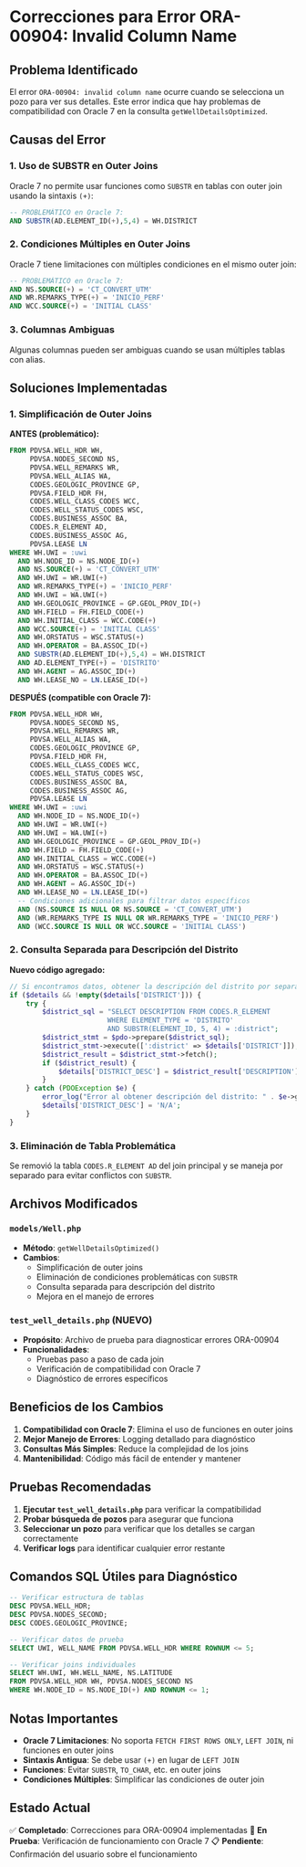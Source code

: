 # Correcciones para Error ORA-00904: Invalid Column Name

## Problema Identificado

El error `ORA-00904: invalid column name` ocurre cuando se selecciona un pozo para ver sus detalles. Este error indica que hay problemas de compatibilidad con Oracle 7 en la consulta `getWellDetailsOptimized`.

## Causas del Error

### 1. Uso de SUBSTR en Outer Joins
Oracle 7 no permite usar funciones como `SUBSTR` en tablas con outer join usando la sintaxis `(+)`:

```sql
-- PROBLEMÁTICO en Oracle 7:
AND SUBSTR(AD.ELEMENT_ID(+),5,4) = WH.DISTRICT
```

### 2. Condiciones Múltiples en Outer Joins
Oracle 7 tiene limitaciones con múltiples condiciones en el mismo outer join:

```sql
-- PROBLEMÁTICO en Oracle 7:
AND NS.SOURCE(+) = 'CT_CONVERT_UTM'
AND WR.REMARKS_TYPE(+) = 'INICIO_PERF'
AND WCC.SOURCE(+) = 'INITIAL CLASS'
```

### 3. Columnas Ambiguas
Algunas columnas pueden ser ambiguas cuando se usan múltiples tablas con alias.

## Soluciones Implementadas

### 1. Simplificación de Outer Joins

**ANTES (problemático):**
```sql
FROM PDVSA.WELL_HDR WH,
     PDVSA.NODES_SECOND NS,
     PDVSA.WELL_REMARKS WR,
     PDVSA.WELL_ALIAS WA,
     CODES.GEOLOGIC_PROVINCE GP,
     PDVSA.FIELD_HDR FH,
     CODES.WELL_CLASS_CODES WCC,
     CODES.WELL_STATUS_CODES WSC,
     CODES.BUSINESS_ASSOC BA,
     CODES.R_ELEMENT AD,
     CODES.BUSINESS_ASSOC AG,
     PDVSA.LEASE LN
WHERE WH.UWI = :uwi
  AND WH.NODE_ID = NS.NODE_ID(+)
  AND NS.SOURCE(+) = 'CT_CONVERT_UTM'
  AND WH.UWI = WR.UWI(+)
  AND WR.REMARKS_TYPE(+) = 'INICIO_PERF'
  AND WH.UWI = WA.UWI(+)
  AND WH.GEOLOGIC_PROVINCE = GP.GEOL_PROV_ID(+)
  AND WH.FIELD = FH.FIELD_CODE(+)
  AND WH.INITIAL_CLASS = WCC.CODE(+)
  AND WCC.SOURCE(+) = 'INITIAL CLASS'
  AND WH.ORSTATUS = WSC.STATUS(+)
  AND WH.OPERATOR = BA.ASSOC_ID(+)
  AND SUBSTR(AD.ELEMENT_ID(+),5,4) = WH.DISTRICT
  AND AD.ELEMENT_TYPE(+) = 'DISTRITO'
  AND WH.AGENT = AG.ASSOC_ID(+)
  AND WH.LEASE_NO = LN.LEASE_ID(+)
```

**DESPUÉS (compatible con Oracle 7):**
```sql
FROM PDVSA.WELL_HDR WH,
     PDVSA.NODES_SECOND NS,
     PDVSA.WELL_REMARKS WR,
     PDVSA.WELL_ALIAS WA,
     CODES.GEOLOGIC_PROVINCE GP,
     PDVSA.FIELD_HDR FH,
     CODES.WELL_CLASS_CODES WCC,
     CODES.WELL_STATUS_CODES WSC,
     CODES.BUSINESS_ASSOC BA,
     CODES.BUSINESS_ASSOC AG,
     PDVSA.LEASE LN
WHERE WH.UWI = :uwi
  AND WH.NODE_ID = NS.NODE_ID(+)
  AND WH.UWI = WR.UWI(+)
  AND WH.UWI = WA.UWI(+)
  AND WH.GEOLOGIC_PROVINCE = GP.GEOL_PROV_ID(+)
  AND WH.FIELD = FH.FIELD_CODE(+)
  AND WH.INITIAL_CLASS = WCC.CODE(+)
  AND WH.ORSTATUS = WSC.STATUS(+)
  AND WH.OPERATOR = BA.ASSOC_ID(+)
  AND WH.AGENT = AG.ASSOC_ID(+)
  AND WH.LEASE_NO = LN.LEASE_ID(+)
  -- Condiciones adicionales para filtrar datos específicos
  AND (NS.SOURCE IS NULL OR NS.SOURCE = 'CT_CONVERT_UTM')
  AND (WR.REMARKS_TYPE IS NULL OR WR.REMARKS_TYPE = 'INICIO_PERF')
  AND (WCC.SOURCE IS NULL OR WCC.SOURCE = 'INITIAL CLASS')
```

### 2. Consulta Separada para Descripción del Distrito

**Nuevo código agregado:**
```php
// Si encontramos datos, obtener la descripción del distrito por separado
if ($details && !empty($details['DISTRICT'])) {
    try {
        $district_sql = "SELECT DESCRIPTION FROM CODES.R_ELEMENT 
                        WHERE ELEMENT_TYPE = 'DISTRITO' 
                        AND SUBSTR(ELEMENT_ID, 5, 4) = :district";
        $district_stmt = $pdo->prepare($district_sql);
        $district_stmt->execute([':district' => $details['DISTRICT']]);
        $district_result = $district_stmt->fetch();
        if ($district_result) {
            $details['DISTRICT_DESC'] = $district_result['DESCRIPTION'];
        }
    } catch (PDOException $e) {
        error_log("Error al obtener descripción del distrito: " . $e->getMessage());
        $details['DISTRICT_DESC'] = 'N/A';
    }
}
```

### 3. Eliminación de Tabla Problemática

Se removió la tabla `CODES.R_ELEMENT AD` del join principal y se maneja por separado para evitar conflictos con `SUBSTR`.

## Archivos Modificados

### `models/Well.php`
- **Método**: `getWellDetailsOptimized()`
- **Cambios**:
  - Simplificación de outer joins
  - Eliminación de condiciones problemáticas con `SUBSTR`
  - Consulta separada para descripción del distrito
  - Mejora en el manejo de errores

### `test_well_details.php` (NUEVO)
- **Propósito**: Archivo de prueba para diagnosticar errores ORA-00904
- **Funcionalidades**:
  - Pruebas paso a paso de cada join
  - Verificación de compatibilidad con Oracle 7
  - Diagnóstico de errores específicos

## Beneficios de los Cambios

1. **Compatibilidad con Oracle 7**: Elimina el uso de funciones en outer joins
2. **Mejor Manejo de Errores**: Logging detallado para diagnóstico
3. **Consultas Más Simples**: Reduce la complejidad de los joins
4. **Mantenibilidad**: Código más fácil de entender y mantener

## Pruebas Recomendadas

1. **Ejecutar `test_well_details.php`** para verificar la compatibilidad
2. **Probar búsqueda de pozos** para asegurar que funciona
3. **Seleccionar un pozo** para verificar que los detalles se cargan correctamente
4. **Verificar logs** para identificar cualquier error restante

## Comandos SQL Útiles para Diagnóstico

```sql
-- Verificar estructura de tablas
DESC PDVSA.WELL_HDR;
DESC PDVSA.NODES_SECOND;
DESC CODES.GEOLOGIC_PROVINCE;

-- Verificar datos de prueba
SELECT UWI, WELL_NAME FROM PDVSA.WELL_HDR WHERE ROWNUM <= 5;

-- Verificar joins individuales
SELECT WH.UWI, WH.WELL_NAME, NS.LATITUDE 
FROM PDVSA.WELL_HDR WH, PDVSA.NODES_SECOND NS 
WHERE WH.NODE_ID = NS.NODE_ID(+) AND ROWNUM <= 1;
```

## Notas Importantes

- **Oracle 7 Limitaciones**: No soporta `FETCH FIRST ROWS ONLY`, `LEFT JOIN`, ni funciones en outer joins
- **Sintaxis Antigua**: Se debe usar `(+)` en lugar de `LEFT JOIN`
- **Funciones**: Evitar `SUBSTR`, `TO_CHAR`, etc. en outer joins
- **Condiciones Múltiples**: Simplificar las condiciones de outer join

## Estado Actual

✅ **Completado**: Correcciones para ORA-00904 implementadas
🔄 **En Prueba**: Verificación de funcionamiento con Oracle 7
📋 **Pendiente**: Confirmación del usuario sobre el funcionamiento 